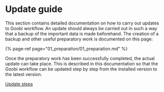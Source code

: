 # Update guide

This section contains detailed documentation on how to carry out updates to Goobi workflow. An update should always be carried out in such a way that a backup of the important data is made beforehand. The creation of a backup and other useful preparatory work is documented on this page:

{% page-ref page="01_preparation/01_preparation.md" %}

Once the preparatory work has been successfully completed, the actual update can take place. This is described in this documentation so that the Goobi workflow can be updated step by step from the installed version to the latest version.

[Update steps](02_update_steps/02_update_steps.md)